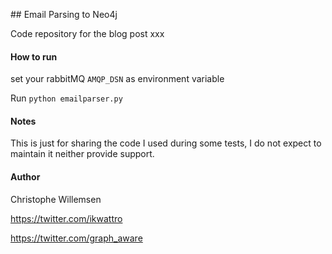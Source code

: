 ## Email Parsing to Neo4j

Code repository for the blog post xxx

#### How to run 

set your rabbitMQ `AMQP_DSN` as environment variable

Run `python emailparser.py`


#### Notes

This is just for sharing the code I used during some tests, I do not expect to maintain it neither provide support.

#### Author

Christophe Willemsen

https://twitter.com/ikwattro

https://twitter.com/graph_aware

